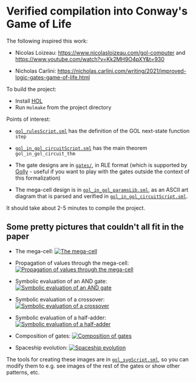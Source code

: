 # Verified compilation into Conway's Game of Life

The following inspired this work:

 - Nicolas Loizeau: https://www.nicolasloizeau.com/gol-computer
   and https://www.youtube.com/watch?v=Kk2MH9O4pXY&t=930

 - Nicholas Carlini:
   https://nicholas.carlini.com/writing/2021/improved-logic-gates-game-of-life.html

To build the project:

* Install [HOL](https://hol-theorem-prover.org/)
* Run `Holmake` from the project directory

Points of interest:

* [`gol_rulesScript.sml`](./gol_rulesScript.sml) has the definition of
  the GOL next-state function `step`

* [`gol_in_gol_circuitScript.sml`](./gol_in_gol_circuitScript.sml)
  has the main theorem `gol_in_gol_circuit_thm`

* The gate designs are in [`gates/`](./gates), in RLE format (which is
  supported by [Golly](https://golly.sourceforge.io/) - useful if you
  want to play with the gates outside the context of this formalization)

* The mega-cell design is in
  [`gol_in_gol_paramsLib.sml`](./gol_in_gol_paramsLib.sml), as an ASCII
  art diagram that is parsed and verified in
  [`gol_in_gol_circuitScript.sml`](./gol_in_gol_circuitScript.sml).

It should take about 2-5 minutes to compile the project.

## Some pretty pictures that couldn't all fit in the paper

* The mega-cell:
  [![The mega-cell](./mega-cell.svg)](./mega-cell.svg)

* Propagation of values through the mega-cell:
  [![Propagation of values through the mega-cell](./propagation.svg)](./propagation.svg)

* Symbolic evaluation of an AND gate:
  [![Symbolic evaluation of an AND gate](./and-en-e.svg)](./and-en-e.svg)

* Symbolic evaluation of a crossover:
  [![Symbolic evaluation of a crossover](./cross-es-es.svg)](./cross-es-es.svg)

* Symbolic evaluation of a half-adder:
  [![Symbolic evaluation of a half-adder](./half-adder-ee-ee.svg)](./half-adder-ee-ee.svg)

* Composition of gates:
  [![Composition of gates](./composition.svg)](./composition.svg)

* Spaceship evolution:
  [![Spaceship evolution](./spaceships.svg)](./spaceships.svg)

The tools for creating these images are in [`gol_svgScript.sml`](./gol_svgScript.sml), so you can modify them to e.g. see images of the rest of the gates or show other patterns, etc.
